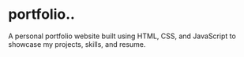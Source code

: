 # portfolio..
A personal portfolio website built using HTML, CSS, and JavaScript to showcase my projects, skills, and resume.
